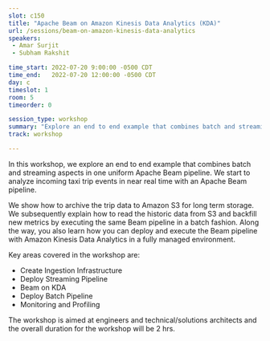 ```yaml
---
slot: c150
title: "Apache Beam on Amazon Kinesis Data Analytics (KDA)"
url: /sessions/beam-on-amazon-kinesis-data-analytics
speakers:
 - Amar Surjit
 - Subham Rakshit

time_start: 2022-07-20 9:00:00 -0500 CDT
time_end:   2022-07-20 12:00:00 -0500 CDT
day: c
timeslot: 1
room: 5
timeorder: 0

session_type: workshop
summary: "Explore an end to end example that combines batch and streaming aspects in one uniform Apache Beam pipeline on Amazon Kinesis Data Analytics (KDA)."
track: workshop

---
```


In this workshop, we explore an end to end example that combines batch and streaming aspects in one uniform Apache Beam pipeline. We start to analyze incoming taxi trip events in near real time with an Apache Beam pipeline. 
 
We show how to archive the trip data to Amazon S3 for long term storage. We subsequently explain how to read the historic data from S3 and backfill new metrics by executing the same Beam pipeline in a batch fashion. Along the way, you also learn how you can deploy and execute the Beam pipeline with Amazon Kinesis Data Analytics in a fully managed environment.
 
Key areas covered in the workshop are: 
 * Create Ingestion Infrastructure
 * Deploy Streaming Pipeline 
 * Beam on KDA
 * Deploy Batch Pipeline
 * Monitoring and Profiling
 
The workshop is aimed at engineers and technical/solutions architects and the overall duration for the workshop will be 2 hrs.